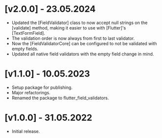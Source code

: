 
# [v2.0.0] - 23.05.2024

- Updated the [FieldValidator] class to now accept null strings on the [validate]
method, making it easier to use with [Flutter]'s [TextFormField].
- The validation order is now always from first to last validator.
- Now the [FieldValidatorCore] can be configured to not be validated with empty
fields.
- Updated all native field validators with the empty field change in mind.

# [v1.1.0] - 10.05.2023

- Setup package for publishing.
- Major refactorings.
- Renamed the package to flutter_field_validators.

# [v1.0.0] - 31.05.2022

- Initial release.